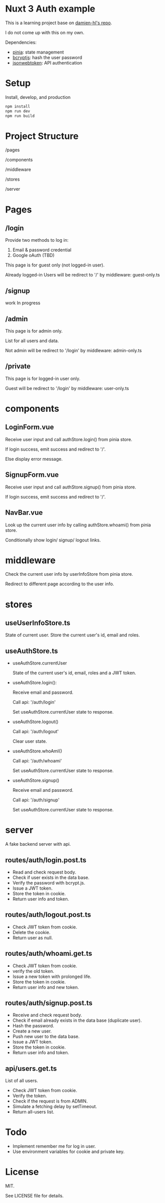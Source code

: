 # Nuxt 3 Auth example
This is a learning project base on [damien-hl's repo](https://github.com/damien-hl/nuxt3-auth-example).

I do not come up with this on my own.

Dependencies:

- [pinia](https://pinia.vuejs.org/): state management
- [bcryptjs](https://github.com/dcodeIO/bcrypt.js): hash the user password
- [jsonwebtoken](https://github.com/auth0/node-jsonwebtoken): API authentication 


# Setup

Install, develop, and production

```bash
npm install
npm run dev
npm run build
```

# Project Structure

/pages

/components

/middleware

/stores

/server

# Pages
## /login
  
  Provide two methods to log in: 
  1. Email & password credential
  2. Google oAuth (TBD)
   
  This page is for guest only (not logged-in user).

  Already logged-in Users will be redirect to '/' by middleware: guest-only.ts

## /signup
  
  work In progress

##  /admin

  This page is for admin only.

  List for all users and data.

  Not admin will be redirect to '/login' by middleware: admin-only.ts

##  /private
  
  This page is for logged-in user only.

  Guest will be redirect to '/login' by middleware: user-only.ts

# components
##  LoginForm.vue
  
Receive user input and call authStore.login() from pinia store.

If login success, emit success and redirect to '/'.

Else display error message.

##  SignupForm.vue
  
Receive user input and call authStore.signup() from pinia store.

If login success, emit success and redirect to '/'.

##  NavBar.vue

Look up the current user info by calling authStore.whoami() from pinia store.

Conditionally show login/ signup/ logout links.

# middleware

Check the current user info by userInfoStore from pinia store.

Redirect to different page according to the user info.

# stores
## useUserInfoStore.ts
  State of current user. Store the current user's id, email and roles.

## useAuthStore.ts
- useAuthStore.currentUser
  
  State of the current user's id, email, roles and a JWT token.

- useAuthStore.login():

  Receive email and password.

  Call api: '/auth/login'

  Set useAuthStore.currentUser state to response.

- useAuthStore.logout()
 
  Call api: '/auth/logout'

  Clear user state.

- useAuthStore.whoAmI()
  
  Call api: '/auth/whoami'

  Set useAuthStore.currentUser state to response.
  
- useAuthStore.signup()

  Receive email and password.
  
  Call api: '/auth/signup' 

  Set useAuthStore.currentUser state to response.

# server

A fake backend server with api.

## routes/auth/login.post.ts
- Read and check request body.
- Check if user exists in the data base.
- Verify the password with bcrypt.js.
- Issue a JWT token.
- Store the token in cookie.
- Return user info and token.

## routes/auth/logout.post.ts
- Check JWT token from cookie.
- Delete the cookie.
- Return user as null.

## routes/auth/whoami.get.ts
- Check JWT token from cookie.
- verify the old token.
- Issue a new token with prolonged life.
- Store the token in cookie.
- Return user info and new token.
  
## routes/auth/signup.post.ts
- Receive and check request body. 
- Check if email already exists in the data base (duplicate user).
- Hash the password.
- Create a new user.
- Push new user to the data base.
- Issue a JWT token.
- Store the token in cookie.
- Return user info and token.

## api/users.get.ts
List of all users.
- Check JWT token from cookie.
- Verify the token.
- Check if the request is from ADMIN.
- Simulate a fetching delay by setTimeout.
- Return all-users list.

# Todo
- Implement remember me for log in user.
- Use environment variables for cookie and private key.
  
# License

MIT.

See LICENSE file for details.